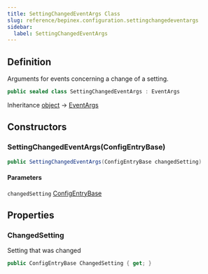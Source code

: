 ```yaml
---
title: SettingChangedEventArgs Class
slug: reference/bepinex.configuration.settingchangedeventargs
sidebar:
  label: SettingChangedEventArgs
---
```

## Definition

Arguments for events concerning a change of a setting.

```csharp title="C#"
public sealed class SettingChangedEventArgs : EventArgs
```

Inheritance [object](https://learn.microsoft.com/dotnet/api/system.object/) → [EventArgs](https://learn.microsoft.com/dotnet/api/system.eventargs/)

## Constructors

### SettingChangedEventArgs(ConfigEntryBase)

```csharp title="C#"
public SettingChangedEventArgs(ConfigEntryBase changedSetting)
```

#### Parameters

`changedSetting` [ConfigEntryBase](../bepinex.configuration.configentrybase/)  


## Properties

### ChangedSetting

Setting that was changed

```csharp title="C#"
public ConfigEntryBase ChangedSetting { get; }
```